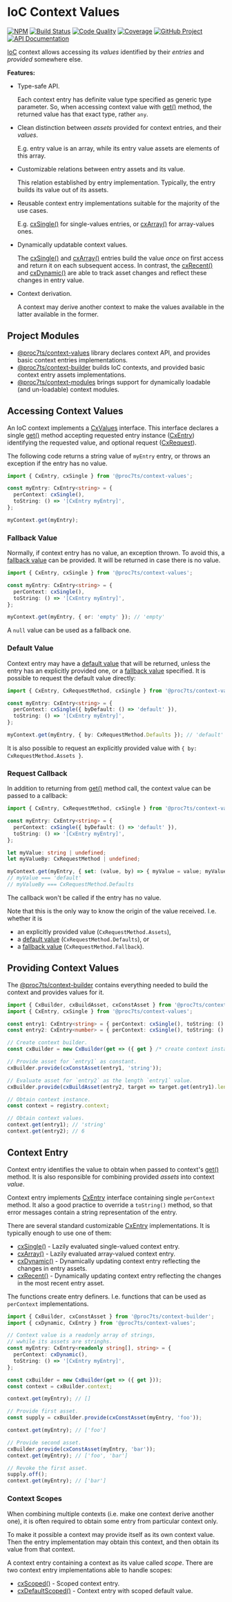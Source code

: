IoC Context Values
==================

[![NPM][npm-image]][npm-url]
[![Build Status][build-status-img]][build-status-link]
[![Code Quality][quality-img]][quality-link]
[![Coverage][coverage-img]][coverage-link]
[![GitHub Project][github-image]][github-url]
[![API Documentation][api-docs-image]][api-docs-url]

[IoC] context allows accessing its _values_ identified by their _entries_ and _provided_ somewhere else. 

**Features:**

- Type-safe API.

  Each context entry has definite value type specified as generic type parameter. So, when accessing context value with
  [get()] method, the returned value has that exact type, rather `any`.

- Clean distinction between _assets_ provided for context entries, and their _values_.

  E.g. entry value is an array, while its entry value assets are elements of this array.

- Customizable relations between entry assets and its value.

  This relation established by entry implementation. Typically, the entry builds its value out of its assets. 

- Reusable context entry implementations suitable for the majority of the use cases.

  E.g. [cxSingle()] for single-values entries, or [cxArray()] for array-values ones.

- Dynamically updatable context values.

  The [cxSingle()] and [cxArray()] entries build the value _once_ on first access and return it on each subsequent
  access. In contrast, the [cxRecent()] and [cxDynamic()] are able to track asset changes and reflect these changes in
  entry value.

- Context derivation.

  A context may derive another context to make the values available in the latter available in the former.

[npm-image]: https://img.shields.io/npm/v/@proc7ts/context-values.svg?logo=npm
[npm-url]: https://www.npmjs.com/package/@proc7ts/context-values
[build-status-img]: https://github.com/proc7ts/context-values/workflows/Build/badge.svg
[build-status-link]: https://github.com/proc7ts/context-values/actions?query=workflow:Build
[quality-img]: https://app.codacy.com/project/badge/Grade/69f604f1399d49d58f12202fce675048
[quality-link]: https://www.codacy.com/gh/proc7ts/context-values/dashboard?utm_source=github.com&utm_medium=referral&utm_content=proc7ts/context-values&utm_campaign=Badge_Grade
[coverage-img]: https://app.codacy.com/project/badge/Coverage/69f604f1399d49d58f12202fce675048
[coverage-link]: https://www.codacy.com/gh/proc7ts/context-values/dashboard?utm_source=github.com&utm_medium=referral&utm_content=proc7ts/context-values&utm_campaign=Badge_Coverage
[github-image]: https://img.shields.io/static/v1?logo=github&label=GitHub&message=project&color=informational
[github-url]: https://github.com/proc7ts/context-values
[api-docs-image]: https://img.shields.io/static/v1?logo=typescript&label=API&message=docs&color=informational
[api-docs-url]: https://proc7ts.github.io/context-values/
[IoC]: https://en.wikipedia.org/wiki/Inversion_of_control


Project Modules
---------------
  
- [@proc7ts/context-values] library declares context API, and provides basic context entries implementations.
- [@proc7ts/context-builder] builds IoC contexts, and provided basic context entry assets implementations.
- [@proc7ts/context-modules] brings support for dynamically loadable (and un-loadable) context modules.

[@proc7ts/context-builder]: https://www.npmjs.com/package/@proc7ts/context-builder
[@proc7ts/context-modules]: https://www.npmjs.com/package/@proc7ts/context-modules
[@proc7ts/context-values]: https://www.npmjs.com/package/@proc7ts/context-values


Accessing Context Values
------------------------

An IoC context implements a [CxValues] interface. This interface declares a single [get()] method accepting requested
entry instance ([CxEntry]) identifying the requested value, and optional request ([CxRequest]).

The following code returns a string value of `myEntry` entry, or throws an exception if the entry has no value.
```typescript
import { CxEntry, cxSingle } from '@proc7ts/context-values';

const myEntry: CxEntry<string> = { 
  perContext: cxSingle(),
  toString: () => '[CxEntry myEntry]',
};

myContext.get(myEntry);
```

[get()]: https://proc7ts.github.io/context-values/interfaces/CxValues.html#get
[CxEntry]: https://proc7ts.github.io/context-values/interfaces/CxEntry.html
[CxRequest]: https://proc7ts.github.io/context-values/interfaces/CxRequest.html
[CxValues]: https://proc7ts.github.io/context-values/interfaces/CxValues.html


### Fallback Value

Normally, if context entry has no value, an exception thrown. To avoid this, a [fallback value] can be provided. It will
be returned in case there is no value.

```typescript
import { CxEntry, cxSingle } from '@proc7ts/context-values';

const myEntry: CxEntry<string> = {
  perContext: cxSingle(),
  toString: () => '[CxEntry myEntry]',
};

myContext.get(myEntry, { or: 'empty' }); // 'empty'
```

A `null` value can be used as a fallback one.

[fallback value]: https://proc7ts.github.io/context-values/interfaces/CxRequest.html#or


### Default Value

Context entry may have a [default value] that will be returned, unless the entry has an explicitly provided one, or a
[fallback value] specified. It is possible to request the default value directly:

```typescript
import { CxEntry, CxRequestMethod, cxSingle } from '@proc7ts/context-values';

const myEntry: CxEntry<string> = {
  perContext: cxSingle({ byDefault: () => 'default' }),
  toString: () => '[CxEntry myEntry]',
};

myContext.get(myEntry, { by: CxRequestMethod.Defaults }); // 'default'
```

It is also possible to request an explicitly provided value with `{ by: CxRequestMethod.Assets }`.

[default value]: https://proc7ts.github.io/context-values/interfaces/CxEntry.Definition.html#assignDefault


### Request Callback

In addition to returning from [get()] method call, the context value can be passed to a callback:

```typescript
import { CxEntry, CxRequestMethod, cxSingle } from '@proc7ts/context-values';

const myEntry: CxEntry<string> = {
  perContext: cxSingle({ byDefault: () => 'default' }),
  toString: () => '[CxEntry myEntry]',
};

let myValue: string | undefined;
let myValueBy: CxRequestMethod | undefined;

myContext.get(myEntry, { set: (value, by) => { myValue = value; myValueBy = my });
// myValue === 'default'
// myValueBy === CxRequestMethod.Defaults
```

The callback won't be called if the entry has no value.

Note that this is the only way to know the origin of the value received. I.e. whether it is

- an explicitly provided value (`CxRequestMethod.Assets`),
- a [default value] (`CxRequestMethod.Defaults`), or
- a [fallback value] (`CxRequestMethod.Fallback`).


Providing Context Values
------------------------

The [@proc7ts/context-builder] contains everything needed to build the context and provides values for it.

```typescript
import { CxBuilder, cxBuildAsset, cxConstAsset } from '@proc7ts/context-builder';
import { CxEntry, cxSingle } from '@proc7ts/context-values';

const entry1: CxEntry<string> = { perContext: cxSingle(), toString: () => '[CxEntry entry1]' };
const entry2: CxEntry<number> = { perContext: cxSingle(), toString: () => '[CxEntry entry2]' };

// Create context builder.
const cxBuilder = new CxBuilder(get => ({ get } /* create context instance with `get` method */));

// Provide asset for `entry1` as constant.
cxBuilder.provide(cxConstAsset(entry1, 'string'));

// Evaluate asset for `entry2` as the length `entry1` value.
cxBuilder.provide(cxBuildAsset(entry2, target => target.get(entry1).length))

// Obtain context instance.
const context = registry.context;

// Obtain context values.
context.get(entry1); // 'string'
context.get(entry2); // 6
```


Context Entry
-------------

Context entry identifies the value to obtain when passed to context's [get()] method. It is also responsible for
combining provided _assets_ into context _value_.

Context entry implements [CxEntry] interface containing single `perContext` method. It also a good practice to override
a `toString()` method, so that error messages contain a string representation of the entry.

There are several standard customizable [CxEntry] implementations. It is typically enough to use one of them:

- [cxSingle()] - Lazily evaluated single-valued context entry.
- [cxArray()] - Lazily evaluated array-valued context entry.
- [cxDynamic()] - Dynamically updating context entry reflecting the changes in entry assets.
- [cxRecent()] - Dynamically updating context entry reflecting the changes in the most recent entry asset.

The functions create entry definers. I.e. functions that can be used as `perContext` implementations.

[cxArray()]: https://proc7ts.github.io/context-values/modules.html#cxArray
[cxDynamic()]: https://proc7ts.github.io/context-values/modules.html#cxDynamic
[cxRecent()]: https://proc7ts.github.io/context-values/modules.html#cxRecent
[cxSingle()]: https://proc7ts.github.io/context-values/modules.html#cxSingle

```typescript
import { CxBuilder, cxConstAsset } from '@proc7ts/context-builder';
import { cxDynamic, CxEntry } from '@proc7ts/context-values';

// Context value is a readonly array of strings,
// wwhile its assets are stringhs.
const myEntry: CxEntry<readonly string[], string> = { 
  perContext: cxDynamic(),
  toString: () => '[CxEntry myEntry]',
};

const cxBuilder = new CxBuilder(get => ({ get }));
const context = cxBuilder.context;

context.get(myEntry); // []

// Provide first asset.
const supply = cxBuilder.provide(cxConstAsset(myEntry, 'foo'));

context.get(myEntry); // ['foo']

// Provide second asset.
cxBuilder.provide(cxConstAsset(myEntry, 'bar'));
context.get(myEntry); // ['foo', 'bar']

// Revoke the first asset.
supply.off();
context.get(myEntry); // ['bar']
```


### Context Scopes

When combining multiple contexts (i.e. make one context derive another one), it is often required to obtain some entry
from particular context only.

To make it possible a context may provide itself as its own context value. Then the entry implementation may obtain
this context, and then obtain its value from that context.

A context entry containing a context as its value called _scope_. There are two context entry implementations able to
handle scopes:

- [cxScoped()] - Scoped context entry.
- [cxDefaultScoped()] - Context entry with scoped default value. 

[cxDefaultScoped()]: https://proc7ts.github.io/context-values/modules.html#cxDefaultScoped
[cxScoped()]: https://proc7ts.github.io/context-values/modules.html#cxScoped
